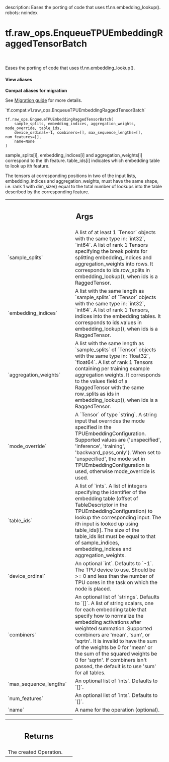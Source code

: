 description: Eases the porting of code that uses tf.nn.embedding_lookup().
robots: noindex

# tf.raw_ops.EnqueueTPUEmbeddingRaggedTensorBatch

<!-- Insert buttons and diff -->

<table class="tfo-notebook-buttons tfo-api nocontent" align="left">

</table>



Eases the porting of code that uses tf.nn.embedding_lookup().

<section class="expandable">
  <h4 class="showalways">View aliases</h4>
  <p>
<b>Compat aliases for migration</b>
<p>See
<a href="https://www.tensorflow.org/guide/migrate">Migration guide</a> for
more details.</p>
<p>`tf.compat.v1.raw_ops.EnqueueTPUEmbeddingRaggedTensorBatch`</p>
</p>
</section>

<pre class="devsite-click-to-copy prettyprint lang-py tfo-signature-link">
<code>tf.raw_ops.EnqueueTPUEmbeddingRaggedTensorBatch(
    sample_splits, embedding_indices, aggregation_weights, mode_override, table_ids,
    device_ordinal=-1, combiners=[], max_sequence_lengths=[], num_features=[],
    name=None
)
</code></pre>



<!-- Placeholder for "Used in" -->

sample_splits[i], embedding_indices[i] and aggregation_weights[i] correspond
to the ith feature. table_ids[i] indicates which embedding table to look up ith
feature.

The tensors at corresponding positions in two of the input lists,
embedding_indices and aggregation_weights, must have the same shape, i.e. rank 1
with dim_size() equal to the total number of lookups into the table described by
the corresponding feature.

<!-- Tabular view -->
 <table class="responsive fixed orange">
<colgroup><col width="214px"><col></colgroup>
<tr><th colspan="2"><h2 class="add-link">Args</h2></th></tr>

<tr>
<td>
`sample_splits`
</td>
<td>
A list of at least 1 `Tensor` objects with the same type in: `int32`, `int64`.
A list of rank 1 Tensors specifying the break points for splitting
embedding_indices and aggregation_weights into rows.
It corresponds to ids.row_splits in embedding_lookup(), when ids is a
RaggedTensor.
</td>
</tr><tr>
<td>
`embedding_indices`
</td>
<td>
A list with the same length as `sample_splits` of `Tensor` objects with the same type in: `int32`, `int64`.
A list of rank 1 Tensors, indices into the embedding tables.
It corresponds to ids.values in embedding_lookup(), when ids is a RaggedTensor.
</td>
</tr><tr>
<td>
`aggregation_weights`
</td>
<td>
A list with the same length as `sample_splits` of `Tensor` objects with the same type in: `float32`, `float64`.
A list of rank 1 Tensors containing per training example
aggregation weights. It corresponds to the values field of a RaggedTensor
with the same row_splits as ids in embedding_lookup(), when ids is a
RaggedTensor.
</td>
</tr><tr>
<td>
`mode_override`
</td>
<td>
A `Tensor` of type `string`.
A string input that overrides the mode specified in the
TPUEmbeddingConfiguration. Supported values are {'unspecified', 'inference',
'training', 'backward_pass_only'}. When set to 'unspecified', the mode set
in TPUEmbeddingConfiguration is used, otherwise mode_override is used.
</td>
</tr><tr>
<td>
`table_ids`
</td>
<td>
A list of `ints`.
A list of integers specifying the identifier of the embedding table
(offset of TableDescriptor in the TPUEmbeddingConfiguration) to lookup the
corresponding input. The ith input is looked up using table_ids[i]. The size
of the table_ids list must be equal to that of sample_indices,
embedding_indices and aggregation_weights.
</td>
</tr><tr>
<td>
`device_ordinal`
</td>
<td>
An optional `int`. Defaults to `-1`.
The TPU device to use. Should be >= 0 and less than the number
of TPU cores in the task on which the node is placed.
</td>
</tr><tr>
<td>
`combiners`
</td>
<td>
An optional list of `strings`. Defaults to `[]`.
A list of string scalars, one for each embedding table that specify
how to normalize the embedding activations after weighted summation.
Supported combiners are 'mean', 'sum', or 'sqrtn'. It is invalid to have
the sum of the weights be 0 for 'mean' or the sum of the squared weights be
0 for 'sqrtn'. If combiners isn't passed, the default is to use 'sum' for
all tables.
</td>
</tr><tr>
<td>
`max_sequence_lengths`
</td>
<td>
An optional list of `ints`. Defaults to `[]`.
</td>
</tr><tr>
<td>
`num_features`
</td>
<td>
An optional list of `ints`. Defaults to `[]`.
</td>
</tr><tr>
<td>
`name`
</td>
<td>
A name for the operation (optional).
</td>
</tr>
</table>



<!-- Tabular view -->
 <table class="responsive fixed orange">
<colgroup><col width="214px"><col></colgroup>
<tr><th colspan="2"><h2 class="add-link">Returns</h2></th></tr>
<tr class="alt">
<td colspan="2">
The created Operation.
</td>
</tr>

</table>

